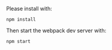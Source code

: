 Please install with:
```
npm install
```

Then start the webpack dev server with:
```
npm start
```
